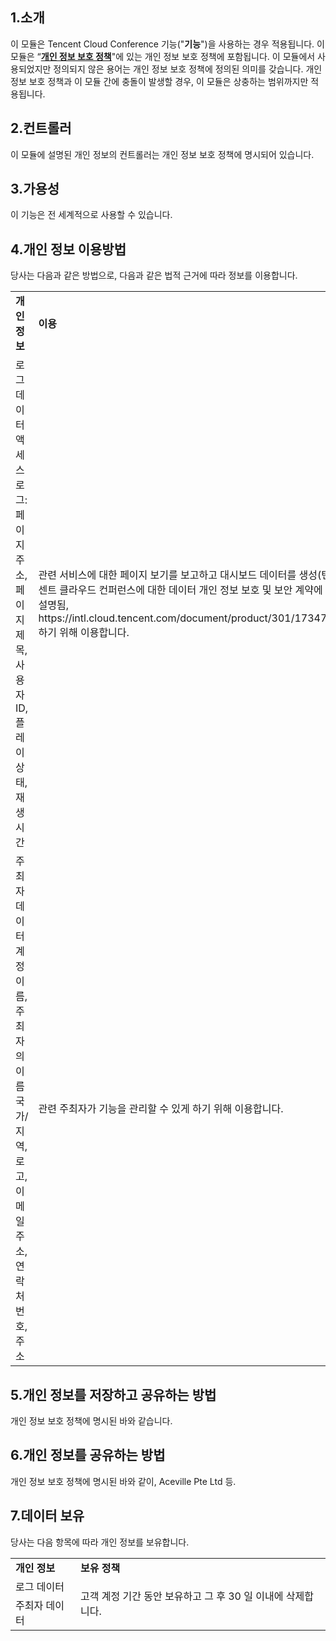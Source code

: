 ## 1.소개

이 모듈은 Tencent Cloud Conference 기능("**기능**")을 사용하는 경우 적용됩니다. 이 모듈은 “[**개인 정보 보호 정책**](https://intl.cloud.tencent.com/document/product/301/17345)"에 있는 개인 정보 보호 정책에 포함됩니다. 이 모듈에서 사용되었지만 정의되지 않은 용어는 개인 정보 보호 정책에 정의된 의미를 갖습니다. 개인 정보 보호 정책과 이 모듈 간에 충돌이 발생할 경우, 이 모듈은 상충하는 범위까지만 적용됩니다.

 

## 2.컨트롤러

이 모듈에 설명된 개인 정보의 컨트롤러는 개인 정보 보호 정책에 명시되어 있습니다.

 

## 3.가용성

이 기능은 전 세계적으로 사용할 수 있습니다.

 

## 4.개인 정보 이용방법

당사는 다음과 같은 방법으로, 다음과 같은 법적 근거에 따라 정보를 이용합니다.

<table>
  <tr>
  <td><b>개인 정보</b></td>
  <td><b>이용</b> </td>
  <td><b>법적 근거</b> </td>
  </tr>
  <tr>
  <td>로그 데이터 액세스로그: 페이지 주소, 페이지 제목, 사용자 ID, 플레이 상태, 재생 시간 </td>
   <td> 관련 서비스에 대한 페이지 보기를 보고하고 대시보드 데이터를 생성(텐센트 클라우드 컨퍼런스에 대한 데이터 개인 정보 보호 및 보안 계약에 설명됨, https://intl.cloud.tencent.com/document/product/301/17347)하기 위해 이용합니다.  </td>
  <td  rowspan="2">당사는 사용자와의 계약을 이행하여 기능을 제공하기 위해 이 정보를 처리합니다. </td>
  </tr>
  <tr>
  <td>주최자 데이터계정 이름,주최자의 이름국가/지역,로고, 이메일 주소,연락처 번호, 주소 </td>
  <td>관련 주최자가 기능을 관리할 수 있게 하기 위해 이용합니다.</td>
  </tr>
</table>


## 5.개인 정보를 저장하고 공유하는 방법

개인 정보 보호 정책에 명시된 바와 같습니다.


## 6.개인 정보를 공유하는 방법

개인 정보 보호 정책에 명시된 바와 같이, Aceville Pte Ltd 등.



## 7.데이터 보유

당사는 다음 항목에 따라 개인 정보를 보유합니다.

<table>
  <tr>
  <td><b>개인 정보</b></td>
  <td><b>보유 정책</b> </td>
  </tr>
  <tr>
  <td> 로그 데이터</td>
  <td  rowspan="2">고객 계정 기간 동안 보유하고 그 후 30 일 이내에 삭제합니다.  </td>
  </tr>
  <tr>
  <td>주최자 데이터</td>
  </tr>
</table>

